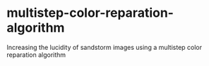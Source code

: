 # multistep-color-reparation-algorithm
Increasing the lucidity of sandstorm images using a multistep color reparation algorithm
